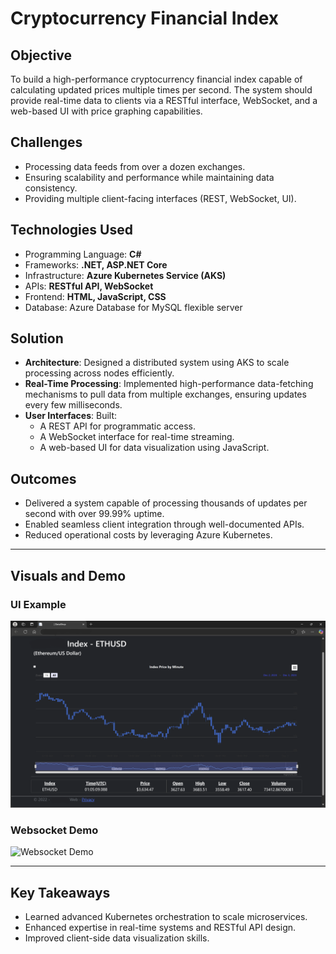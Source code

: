 # Cryptocurrency Financial Index

## Objective
To build a high-performance cryptocurrency financial index capable of calculating updated prices multiple times per second. The system should provide real-time data to clients via a RESTful interface, WebSocket, and a web-based UI with price graphing capabilities.

## Challenges
- Processing data feeds from over a dozen exchanges.
- Ensuring scalability and performance while maintaining data consistency.
- Providing multiple client-facing interfaces (REST, WebSocket, UI).

## Technologies Used
- Programming Language: **C#**
- Frameworks: **.NET, ASP.NET Core**
- Infrastructure: **Azure Kubernetes Service (AKS)**
- APIs: **RESTful API, WebSocket**
- Frontend: **HTML, JavaScript, CSS**
- Database: Azure Database for MySQL flexible server

## Solution
- **Architecture**: Designed a distributed system using AKS to scale processing across nodes efficiently.
- **Real-Time Processing**: Implemented high-performance data-fetching mechanisms to pull data from multiple exchanges, ensuring updates every few milliseconds.
- **User Interfaces**: Built:
  - A REST API for programmatic access.
  - A WebSocket interface for real-time streaming.
  - A web-based UI for data visualization using JavaScript.

## Outcomes
- Delivered a system capable of processing thousands of updates per second with over 99.99% uptime.
- Enabled seamless client integration through well-documented APIs.
- Reduced operational costs by leveraging Azure Kubernetes.

---

## Visuals and Demo
### **UI Example**
![Form Example](../media/index-ui-screenshot.png)

### **Websocket Demo**
![Websocket Demo](../websocketservice-demo/)

---

## Key Takeaways
- Learned advanced Kubernetes orchestration to scale microservices.
- Enhanced expertise in real-time systems and RESTful API design.
- Improved client-side data visualization skills.
